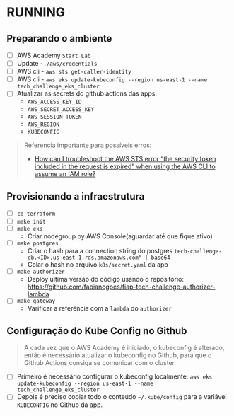 # RUNNING

## Preparando o ambiente

- [ ] AWS Academy `Start Lab`
- [ ] Update `~./aws/credentials`
- [ ] AWS cli - `aws sts get-caller-identity`
- [ ] AWS cli - `aws eks update-kubeconfig --region us-east-1 --name tech_challenge_eks_cluster`
- [ ] Atualizar as secrets do github actions das apps:
  - `AWS_ACCESS_KEY_ID`
  - `AWS_SECRET_ACCESS_KEY`
  - `AWS_SESSION_TOKEN`
  - `AWS_REGION`
  - `KUBECONFIG` 

> Referencia importante para possíveis erros: 
> - [How can I troubleshoot the AWS STS error “the security token included in the request is expired” when using the AWS CLI to assume an IAM role?](https://repost.aws/knowledge-center/sts-iam-token-expired)

## Provisionando a infraestrutura

- [ ] `cd terraform`
- [ ] `make init`
- [ ] `make eks`
  - Criar nodegroup by AWS Console(aguardar até que fique ativo)
- [ ] `make postgres`
  - Criar o hash para a connection string do postgres `tech-challenge-db.<ID>.us-east-1.rds.amazonaws.com" | base64`
  - Colar o hash no arquivo `k8s/secret.yaml` da app
- [ ] `make authorizer`
  - Deploy ultima versão do código usando o repositório: https://github.com/fabianogoes/fiap-tech-challenge-authorizer-lambda
- [ ] `make gateway`
  - Varificar a referência com a `lambda` do `authorizer`

## Configuração do Kube Config no Github

> A cada vez que o AWS Academy é iniciado, o kubeconfig é alterado, então é necessário atualizar o kubeconfig no Github, para que o Github Actions consiga se comunicar com o cluster. 

- [ ] Primeiro é necessário configurar o kubeconfig localmente: `aws eks update-kubeconfig --region us-east-1 --name tech_challenge_eks_cluster`
- [ ] Depois é preciso copiar todo o conteúdo `~/.kube/config` para a variável `KUBECONFIG` no Github da app.
